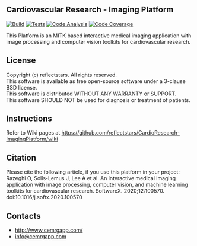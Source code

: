 
Cardiovascular Research - Imaging Platform
-------------------------------------------
[![Build](https://github.com/reflectstars/CardioResearch-ImagingPlatform/actions/workflows/build.yml/badge.svg)](https://github.com/reflectstars/CardioResearch-ImagingPlatform/actions/workflows/build.yml)
[![Tests](https://github.com/reflectstars/CardioResearch-ImagingPlatform/actions/workflows/test.yml/badge.svg)](https://github.com/reflectstars/CardioResearch-ImagingPlatform/actions/workflows/test.yml)
[![Code Analysis](https://github.com/reflectstars/CardioResearch-ImagingPlatform/actions/workflows/analysis.yml/badge.svg)](https://github.com/reflectstars/CardioResearch-ImagingPlatform/actions/workflows/analysis.yml)
[![Code Coverage](https://codecov.io/gh/reflectstars/CardioResearch-ImagingPlatform/branch/master/graph/badge.svg?token=7WKASERDCM)](https://codecov.io/gh/reflectstars/CardioResearch-ImagingPlatform)

This Platform is an MITK based interactive medical imaging application with image processing and computer vision toolkits for cardiovascular research.

License
-------
Copyright (c) reflectstars. All rights reserved.\
This software is available as free open-source software under a 3-clause BSD license.\
This software is distributed WITHOUT ANY WARRANTY or SUPPORT.\
This software SHOULD NOT be used for diagnosis or treatment of patients.

Instructions
------------
Refer to Wiki pages at https://github.com/reflectstars/CardioResearch-ImagingPlatform/wiki

Citation
--------
Please cite the following article, if you use this platform in your project:\
Razeghi O, Solís-Lemus J, Lee A et al. An interactive medical imaging application with image processing, computer vision, and machine learning toolkits for cardiovascular research. SoftwareX. 2020;12:100570. doi:10.1016/j.softx.2020.100570

Contacts
--------
- http://www.cemrgapp.com/
- info@cemrgapp.com
